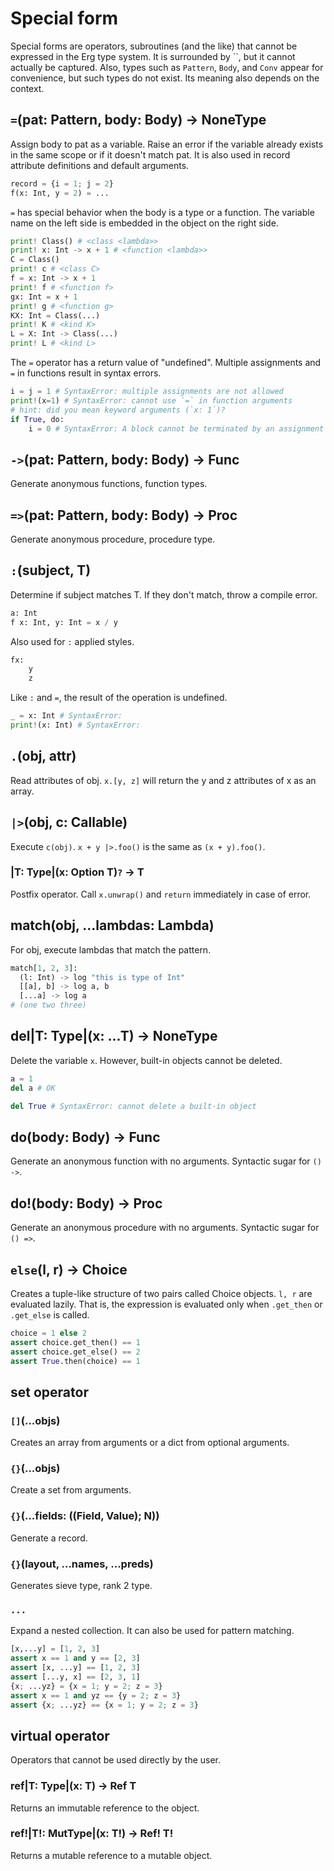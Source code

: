 # Special form

Special forms are operators, subroutines (and the like) that cannot be expressed in the Erg type system. It is surrounded by ``, but it cannot actually be captured.
Also, types such as `Pattern`, `Body`, and `Conv` appear for convenience, but such types do not exist. Its meaning also depends on the context.

## `=`(pat: Pattern, body: Body) -> NoneType

Assign body to pat as a variable. Raise an error if the variable already exists in the same scope or if it doesn't match pat.
It is also used in record attribute definitions and default arguments.

```python
record = {i = 1; j = 2}
f(x: Int, y = 2) = ...
```

`=` has special behavior when the body is a type or a function.
The variable name on the left side is embedded in the object on the right side.

```python
print! Class() # <class <lambda>>
print! x: Int -> x + 1 # <function <lambda>>
C = Class()
print! c # <class C>
f = x: Int -> x + 1
print! f # <function f>
gx: Int = x + 1
print! g # <function g>
KX: Int = Class(...)
print! K # <kind K>
L = X: Int -> Class(...)
print! L # <kind L>
```

The `=` operator has a return value of "undefined".
Multiple assignments and `=` in functions result in syntax errors.

```python
i = j = 1 # SyntaxError: multiple assignments are not allowed
print!(x=1) # SyntaxError: cannot use `=` in function arguments
# hint: did you mean keyword arguments (`x: 1`)?
if True, do:
    i = 0 # SyntaxError: A block cannot be terminated by an assignment expression
```

## `->`(pat: Pattern, body: Body) -> Func

Generate anonymous functions, function types.

## `=>`(pat: Pattern, body: Body) -> Proc

Generate anonymous procedure, procedure type.

## `:`(subject, T)

Determine if subject matches T. If they don't match, throw a compile error.

```python
a: Int
f x: Int, y: Int = x / y
```

Also used for `:` applied styles.

```python
fx:
    y
    z
```

Like `:` and `=`, the result of the operation is undefined.

```python
_ = x: Int # SyntaxError:
print!(x: Int) # SyntaxError:
```

## `.`(obj, attr)

Read attributes of obj.
`x.[y, z]` will return the y and z attributes of x as an array.

## `|>`(obj, c: Callable)

Execute `c(obj)`. `x + y |>.foo()` is the same as `(x + y).foo()`.

### |T: Type|(x: Option T)`?` -> T

Postfix operator. Call `x.unwrap()` and `return` immediately in case of error.

## match(obj, ...lambdas: Lambda)

For obj, execute lambdas that match the pattern.

```python
match[1, 2, 3]:
  (l: Int) -> log "this is type of Int"
  [[a], b] -> log a, b
  [...a] -> log a
# (one two three)
```

## del|T: Type|(x: ...T) -> NoneType

Delete the variable `x`. However, built-in objects cannot be deleted.

```python
a = 1
del a # OK

del True # SyntaxError: cannot delete a built-in object
```

## do(body: Body) -> Func

Generate an anonymous function with no arguments. Syntactic sugar for `() ->`.

## do!(body: Body) -> Proc

Generate an anonymous procedure with no arguments. Syntactic sugar for `() =>`.

## `else`(l, r) -> Choice

Creates a tuple-like structure of two pairs called Choice objects.
`l, r` are evaluated lazily. That is, the expression is evaluated only when `.get_then` or `.get_else` is called.

```python
choice = 1 else 2
assert choice.get_then() == 1
assert choice.get_else() == 2
assert True.then(choice) == 1
```

## set operator

### `[]`(...objs)

Creates an array from arguments or a dict from optional arguments.

### `{}`(...objs)

Create a set from arguments.

### `{}`(...fields: ((Field, Value); N))

Generate a record.

### `{}`(layout, ...names, ...preds)

Generates sieve type, rank 2 type.

### `...`

Expand a nested collection. It can also be used for pattern matching.

```python
[x,...y] = [1, 2, 3]
assert x == 1 and y == [2, 3]
assert [x, ...y] == [1, 2, 3]
assert [...y, x] == [2, 3, 1]
{x; ...yz} = {x = 1; y = 2; z = 3}
assert x == 1 and yz == {y = 2; z = 3}
assert {x; ...yz} == {x = 1; y = 2; z = 3}
```

## virtual operator

Operators that cannot be used directly by the user.

### ref|T: Type|(x: T) -> Ref T

Returns an immutable reference to the object.

### ref!|T!: MutType|(x: T!) -> Ref! T!

Returns a mutable reference to a mutable object.
